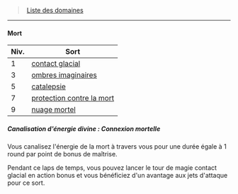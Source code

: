 ﻿---
!GenericItem
Name: Mort
Id: cleric_priest_hd.md#mort
ParentLink: cleric_priest_hd.md#liste-des-domaines
ParentName: Liste des domaines
NameLevel: 4
Attributes:
  Name: Mort
  Markdown: >+
    #### <!--Name-->Mort<!--/Name-->


    |Niv.|Sort|

    |---|---|

    |1|[contact glacial](hd_spells_contact_glacial.md)|

    |3|[ombres imaginaires](hd_spells_ombres_imaginaires.md)|

    |5|[catalepsie](hd_spells_catalepsie.md)|

    |7|[protection contre la mort](hd_spells_protection_contre_la_mort.md)|

    |9|[nuage mortel](hd_spells_nuage_mortel.md)|


    ##### Canalisation d'énergie divine : Connexion mortelle


    Vous canalisez l'énergie de la mort à travers vous pour une durée égale à 1 round par point de bonus de maîtrise.


    Pendant ce laps de temps, vous pouvez lancer le tour de magie contact glacial en action bonus et vous bénéficiez d'un avantage aux jets d'attaque pour ce sort.

AttributesDictionary: >+
  Name: Mort

  Markdown: >+

    #### <!--Name-->Mort<!--/Name-->





    |Niv.|Sort|



    |---|---|



    |1|[contact glacial](hd_spells_contact_glacial.md)|



    |3|[ombres imaginaires](hd_spells_ombres_imaginaires.md)|



    |5|[catalepsie](hd_spells_catalepsie.md)|



    |7|[protection contre la mort](hd_spells_protection_contre_la_mort.md)|



    |9|[nuage mortel](hd_spells_nuage_mortel.md)|





    ##### Canalisation d'énergie divine : Connexion mortelle





    Vous canalisez l'énergie de la mort à travers vous pour une durée égale à 1 round par point de bonus de maîtrise.





    Pendant ce laps de temps, vous pouvez lancer le tour de magie contact glacial en action bonus et vous bénéficiez d'un avantage aux jets d'attaque pour ce sort.



---
> [Liste des domaines](hd_cleric_priest_liste_des_domaines.md)

---

#### Mort

|Niv.|Sort|
|---|---|
|1|[contact glacial](hd_spells_contact_glacial.md)|
|3|[ombres imaginaires](hd_spells_ombres_imaginaires.md)|
|5|[catalepsie](hd_spells_catalepsie.md)|
|7|[protection contre la mort](hd_spells_protection_contre_la_mort.md)|
|9|[nuage mortel](hd_spells_nuage_mortel.md)|

##### Canalisation d'énergie divine : Connexion mortelle

Vous canalisez l'énergie de la mort à travers vous pour une durée égale à 1 round par point de bonus de maîtrise.

Pendant ce laps de temps, vous pouvez lancer le tour de magie contact glacial en action bonus et vous bénéficiez d'un avantage aux jets d'attaque pour ce sort.

